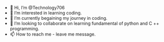 - 👋 Hi, I’m @Technology706
- 👀 I’m interested in learning coding.
- 🌱 I’m currently begaining my journey in coding.
- 💞️ I’m looking to collaborate on learning fundamental of python and C ++ programming.
- 📫 How to reach me - leave me message. 

<!---
Technology706/Technology706 is a ✨ special ✨ repository because its `README.md` (this file) appears on your GitHub profile.
You can click the Preview link to take a look at your changes.
--->
